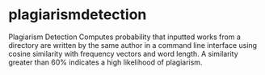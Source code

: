 # plagiarismdetection
Plagiarism Detection
Computes probability that inputted works from a directory are written by the same author in a command line interface using cosine similarity with frequency vectors and word length.
A similarity greater than 60% indicates a high likelihood of plagiarism. 

